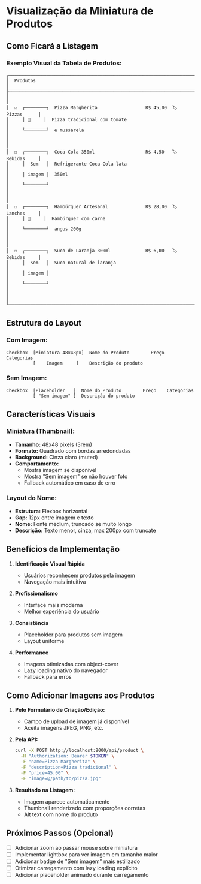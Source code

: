 # Visualização da Miniatura de Produtos

## Como Ficará a Listagem

### Exemplo Visual da Tabela de Produtos:

```
┌──────────────────────────────────────────────────────────────────────────────┐
│  Produtos                                                                     │
├──────────────────────────────────────────────────────────────────────────────┤
│                                                                               │
│  ☑  ┌────────┐  Pizza Margherita                  R$ 45,00  🏷️ Pizzas      │
│     │ 🍕     │  Pizza tradicional com tomate                                 │
│     └────────┘  e mussarela                                                  │
│                                                                               │
│  ☐  ┌────────┐  Coca-Cola 350ml                   R$ 4,50   🏷️ Bebidas     │
│     │  Sem   │  Refrigerante Coca-Cola lata                                 │
│     │ imagem │  350ml                                                        │
│     └────────┘                                                               │
│                                                                               │
│  ☐  ┌────────┐  Hambúrguer Artesanal              R$ 28,00  🏷️ Lanches     │
│     │ 🍔     │  Hambúrguer com carne                                        │
│     └────────┘  angus 200g                                                  │
│                                                                               │
│  ☐  ┌────────┐  Suco de Laranja 300ml             R$ 6,00   🏷️ Bebidas     │
│     │  Sem   │  Suco natural de laranja                                     │
│     │ imagem │                                                              │
│     └────────┘                                                               │
│                                                                               │
└──────────────────────────────────────────────────────────────────────────────┘
```

## Estrutura do Layout

### Com Imagem:
```
Checkbox  [Miniatura 48x48px]  Nome do Produto        Preço    Categorias
          [    Imagem     ]    Descrição do produto
```

### Sem Imagem:
```
Checkbox  [Placeholder   ]  Nome do Produto        Preço    Categorias
          [ "Sem imagem" ]  Descrição do produto
```

## Características Visuais

### Miniatura (Thumbnail):
- **Tamanho:** 48x48 pixels (3rem)
- **Formato:** Quadrado com bordas arredondadas
- **Background:** Cinza claro (muted)
- **Comportamento:** 
  - Mostra imagem se disponível
  - Mostra "Sem imagem" se não houver foto
  - Fallback automático em caso de erro

### Layout do Nome:
- **Estrutura:** Flexbox horizontal
- **Gap:** 12px entre imagem e texto
- **Nome:** Fonte medium, truncado se muito longo
- **Descrição:** Texto menor, cinza, max 200px com truncate

## Benefícios da Implementação

1. **Identificação Visual Rápida**
   - Usuários reconhecem produtos pela imagem
   - Navegação mais intuitiva

2. **Profissionalismo**
   - Interface mais moderna
   - Melhor experiência do usuário

3. **Consistência**
   - Placeholder para produtos sem imagem
   - Layout uniforme

4. **Performance**
   - Imagens otimizadas com object-cover
   - Lazy loading nativo do navegador
   - Fallback para erros

## Como Adicionar Imagens aos Produtos

1. **Pelo Formulário de Criação/Edição:**
   - Campo de upload de imagem já disponível
   - Aceita imagens JPEG, PNG, etc.

2. **Pela API:**
   ```bash
   curl -X POST http://localhost:8000/api/product \
     -H "Authorization: Bearer $TOKEN" \
     -F "name=Pizza Margherita" \
     -F "description=Pizza tradicional" \
     -F "price=45.00" \
     -F "image=@/path/to/pizza.jpg"
   ```

3. **Resultado na Listagem:**
   - Imagem aparece automaticamente
   - Thumbnail renderizado com proporções corretas
   - Alt text com nome do produto

## Próximos Passos (Opcional)

- [ ] Adicionar zoom ao passar mouse sobre miniatura
- [ ] Implementar lightbox para ver imagem em tamanho maior
- [ ] Adicionar badge de "Sem imagem" mais estilizado
- [ ] Otimizar carregamento com lazy loading explícito
- [ ] Adicionar placeholder animado durante carregamento
